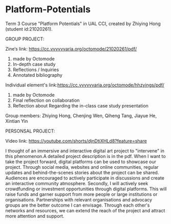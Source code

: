 # Platform-Potentials
Term 3 Course "Platform Potentials" in UAL CCI, created by Zhiying Hong (student id:21020261).

GROUP PROJECT:

Zine‘s link: https://cc.vvvvvvaria.org/octomode/21020261/pdf/
  1. made by Octomode
  2. In-depth case study
  3. Reflections / Inquiries
  4. Annotated bibliography

Individual element's link:https://cc.vvvvvvaria.org/octomode/hhzyings/pdf/
  1. made by Octomode
  2. Final reflection on collaboration
  3. Reflection about Regarding the in-class case study presentation

Group members: Zhiying Hong, Chenjing Wen, Qiheng Tang, Jiayue He, Xintian Yin



PERSONSAL PROJECT:

Video link: https://youtube.com/shorts/djnDtiXHLd8?feature=share

I thought of an immersive and interactive digital art project to "intervene" in this phenomenon.A detailed project description is in the pdf.
When I want to take the project forward, digital platforms can be used to showcase our project. Through social media, websites and online communities, regular updates and behind-the-scenes stories about the project can be shared. Audiences are encouraged to actively participate in discussions and create an interactive community atmosphere.
Secondly, I will actively seek crowdfunding or investment opportunities through digital platforms. This will raise funds and garner support from more people or large institutions or organisations. Partnerships with relevant organisations and advocacy groups are the better outcome I can envisage. Through each other's networks and resources, we can extend the reach of the project and attract more attention and support.
